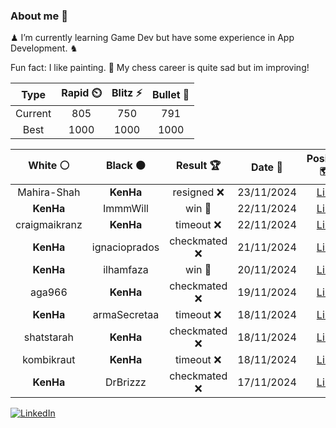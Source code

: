 ### About me 🍜

♟ I’m currently learning Game Dev but have some experience in App Development. ♞

Fun fact: I like painting. 🎨
My chess career is quite sad but im improving!
<!--START_SECTION:chessStats-->
<!-- Automatically generated with https://github.com/Balastrong/chess-stats-action -->

| Type | Rapid ⏲️ | Blitz ⚡ | Bullet 🔫 |
|:---:|:---:|:---:|:---:|
| Current | 805 | 750 | 791 |
| Best | 1000 | 1000 | 1000 |

| White ⚪ | Black ⚫ | Result 🏆 | Date 📅 | Position 🗺️ | Type 🕕 |
|:---:|:---:|:---:|:---:|:---:|:---:|
| Mahira-Shah | **KenHa** | resigned ❌ | 23/11/2024 | <a href="http://www.ee.unb.ca/cgi-bin/tervo/fen.pl?select=r2r2k1/ppp2ppp/b3p3/1P1pPn2/P2P4/5N2/1P3PPP/R2QR1K1 b - -">Link</a> | Blitz |
| **KenHa** | ImmmWill | win 🥇 | 22/11/2024 | <a href="http://www.ee.unb.ca/cgi-bin/tervo/fen.pl?select=5Q2/5R1k/6pp/8/1P6/8/7P/7K b - -">Link</a> | Bullet |
| craigmaikranz | **KenHa** | timeout ❌ | 22/11/2024 | <a href="http://www.ee.unb.ca/cgi-bin/tervo/fen.pl?select=5k2/p5pp/2b1Br2/1p6/5N2/6P1/1P3P1P/5RK1 b - -">Link</a> | Bullet |
| **KenHa** | ignacioprados | checkmated ❌ | 21/11/2024 | <a href="http://www.ee.unb.ca/cgi-bin/tervo/fen.pl?select=r3k2r/ppp2ppp/3p4/4p3/1P1PP1n1/2PB4/P6q/R3R2K w kq -">Link</a> | Bullet |
| **KenHa** | ilhamfaza | win 🥇 | 20/11/2024 | <a href="http://www.ee.unb.ca/cgi-bin/tervo/fen.pl?select=7k/1p2n2p/p7/8/3P1pN1/2r5/P4QPP/4RK1R b - -">Link</a> | Bullet |
| aga966 | **KenHa** | checkmated ❌ | 19/11/2024 | <a href="http://www.ee.unb.ca/cgi-bin/tervo/fen.pl?select=8/3R4/8/p4pBB/1p6/7P/PP2kPP1/2R3K1 b - -">Link</a> | Bullet |
| **KenHa** | armaSecretaa | timeout ❌ | 18/11/2024 | <a href="http://www.ee.unb.ca/cgi-bin/tervo/fen.pl?select=6k1/5pp1/1N1Np2p/p3P3/Pn1R2P1/2r2P2/7P/6K1 w - -">Link</a> | Bullet |
| shatstarah | **KenHa** | checkmated ❌ | 18/11/2024 | <a href="http://www.ee.unb.ca/cgi-bin/tervo/fen.pl?select=Q1kr3r/p2p2pp/5p2/2p5/3pPB2/q2b2P1/P4P1P/3RK2R b K -">Link</a> | Bullet |
| kombikraut | **KenHa** | timeout ❌ | 18/11/2024 | <a href="http://www.ee.unb.ca/cgi-bin/tervo/fen.pl?select=8/p4ppp/B3q3/4pk2/4N3/6Q1/PPP3PP/2K1R3 b - -">Link</a> | Bullet |
| **KenHa** | DrBrizzz | checkmated ❌ | 17/11/2024 | <a href="http://www.ee.unb.ca/cgi-bin/tervo/fen.pl?select=8/5ppk/7p/Rp6/2b1n3/8/6PP/5rK1 w - -">Link</a> | Bullet |

<!--END_SECTION:chessStats-->

<a href="https://www.linkedin.com/in/guillermo-bosca/" target="_blank"><img src="https://img.shields.io/badge/LinkedIn-%230077B5.svg?&style=flat-square&logo=linkedin&logoColor=white" alt="LinkedIn"></a>


<!--
**kenhacodes/kenhacodes** is a ✨ _special_ ✨ repository because its `README.md` (this file) appears on your GitHub profile.

Here are some ideas to get you started:

- 🔭 I’m currently working on ...
- 🌱 I’m currently learning App Development, Data Analytics and ML.
- 👯 I’m looking to collaborate on ...
- 🤔 I’m looking for help with ...
- 💬 Ask me about ...
- 📫 How to reach me: ...
- 😄 Pronouns: ...
- ⚡ Fun fact: ...
-->

